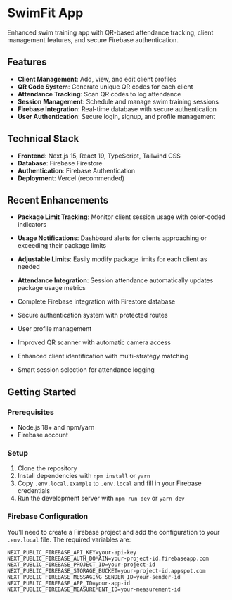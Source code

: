 # SwimFit App

Enhanced swim training app with QR-based attendance tracking, client management features, and secure Firebase authentication.

## Features

- **Client Management**: Add, view, and edit client profiles
- **QR Code System**: Generate unique QR codes for each client
- **Attendance Tracking**: Scan QR codes to log attendance
- **Session Management**: Schedule and manage swim training sessions
- **Firebase Integration**: Real-time database with secure authentication
- **User Authentication**: Secure login, signup, and profile management

## Technical Stack

- **Frontend**: Next.js 15, React 19, TypeScript, Tailwind CSS
- **Database**: Firebase Firestore
- **Authentication**: Firebase Authentication
- **Deployment**: Vercel (recommended)

## Recent Enhancements

- **Package Limit Tracking**: Monitor client session usage with color-coded indicators
- **Usage Notifications**: Dashboard alerts for clients approaching or exceeding their package limits
- **Adjustable Limits**: Easily modify package limits for each client as needed
- **Attendance Integration**: Session attendance automatically updates package usage metrics

- Complete Firebase integration with Firestore database
- Secure authentication system with protected routes
- User profile management
- Improved QR scanner with automatic camera access
- Enhanced client identification with multi-strategy matching
- Smart session selection for attendance logging

## Getting Started

### Prerequisites

- Node.js 18+ and npm/yarn
- Firebase account

### Setup

1. Clone the repository
2. Install dependencies with `npm install` or `yarn`
3. Copy `.env.local.example` to `.env.local` and fill in your Firebase credentials
4. Run the development server with `npm run dev` or `yarn dev`

### Firebase Configuration

You'll need to create a Firebase project and add the configuration to your `.env.local` file. The required variables are:

```
NEXT_PUBLIC_FIREBASE_API_KEY=your-api-key
NEXT_PUBLIC_FIREBASE_AUTH_DOMAIN=your-project-id.firebaseapp.com
NEXT_PUBLIC_FIREBASE_PROJECT_ID=your-project-id
NEXT_PUBLIC_FIREBASE_STORAGE_BUCKET=your-project-id.appspot.com
NEXT_PUBLIC_FIREBASE_MESSAGING_SENDER_ID=your-sender-id
NEXT_PUBLIC_FIREBASE_APP_ID=your-app-id
NEXT_PUBLIC_FIREBASE_MEASUREMENT_ID=your-measurement-id
```
